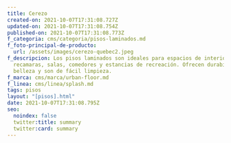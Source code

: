 ```yaml
---
title: Cerezo
created-on: 2021-10-07T17:31:08.727Z
updated-on: 2021-10-07T17:31:08.754Z
published-on: 2021-10-07T17:31:08.773Z
f_categoria: cms/categoria/pisos-laminados.md
f_foto-principal-de-producto:
  url: /assets/images/cerezo-quebec2.jpeg
f_descripcion: Los pisos laminados son ideales para espacios de interior como
  recamaras, salas, comedores y estancias de recreación. Ofrecen durabilidad,
  belleza y son de fácil limpieza.
f_marca: cms/marca/urban-floor.md
f_linea: cms/linea/splash.md
tags: pisos
layout: "[pisos].html"
date: 2021-10-07T17:31:08.795Z
seo:
  noindex: false
  twitter:title: summary
  twitter:card: summary
---
```

